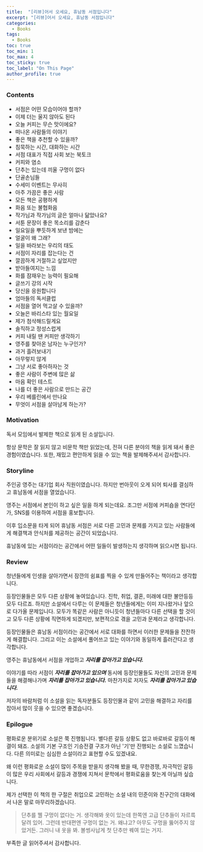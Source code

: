 ```yaml
---
title:  "[리뷰]어서 오세요, 휴남동 서점입니다"
excerpt: "[리뷰]어서 오세요, 휴남동 서점입니다"
categories:
  - Books
tags:
  - Books
toc: true
toc_min: 1
toc_max: 4
toc_sticky: true
toc_label: "On This Page"
author_profile: true
---
```


### Contents

* 서점은 어떤 모습이어야 할까?
* 이제 더는 울지 않아도 된다
* 오늘 커피는 무슨 맛이에요?
* 떠나온 사람들의 이야기
* 좋은 책을 추천할 수 있을까?
* 침묵하는 시간, 대화하는 시간
* 서점 대표가 직접 사회 보는 북토크
* 커피와 염소
* 단추는 있는데 끼울 구멍이 없다
* 단골손님들
* 수세미 이벤트는 무사히
* 아주 가끔은 좋은 사람
* 모든 책은 공평하게
* 화음 또는 불협화음
* 작가님과 작가님의 글은 얼마나 닮았나요?
* 서툰 문장이 좋은 목소리를 감춘다
* 일요일을 뿌듯하게 보낸 밤에는
* 얼굴이 왜 그래?
* 일을 바라보는 우리의 태도
* 서점이 자리를 잡는다는 건
* 깔끔하게 거절하고 싶었지만
* 받아들여지는 느낌
* 화를 잠재우는 능력이 필요해
* 글쓰기 강의 시작
* 당신을 응원합니다
* 엄마들의 독서클럽
* 서점을 열어 먹고살 수 있을까?
* 오늘은 바리스타 있는 월요일
* 제가 첨삭해드릴게요
* 솔직하고 정성스럽게
* 커피 내릴 땐 커피만 생각하기
* 영주를 찾아온 남자는 누구인가?
* 과거 흘려보내기
* 아무렇지 않게
* 그냥 서로 좋아하자는 것
* 좋은 사람이 주변에 많은 삶
* 마음 확인 테스트
* 나를 더 좋은 사람으로 만드는 공간
* 우리 베를린에서 만나요
* 무엇이 서점을 살아남게 하는가?

### Motivation

독서 모임에서 발제한 책으로 읽게 된 소설입니다.

항상 문학은 잘 읽지 않고 비문학 책만 읽었는데, 전혀 다른 분야의 책을 읽게 돼서 좋은 경험이였습니다. 또한, 재밌고 편안하게 읽을 수 있는 책을 발제해주셔서 감사합니다.

### Storyline

주인공 영주는 대기업 회사 직원이였습니다. 하지만 번아웃이 오게 되어 퇴사를 결심하고 휴남동에 서점을 열었습니다. 

영주는 서점에서 본인이 하고 싶은 일을 하게 되는데요. 조그만 서점에 커피숍을 연다던가, SNS를 이용하여 서점을 홍보합니다.

이후 입소문을 타게 되어 휴남동 서점은 서로 다른 고민과 문제를 가지고 있는 사람들에게 해결책과 안식처를 제공하는 공간이 되었습니다.

휴남동에 있는 서점이라는 공간에서 어떤 일들이 발생하는지 생각하며 읽으시면 됩니다.

### Review

청년들에게 인생을 살아가면서 잠깐의 쉼표를 찍을 수 있게 만들어주는 책이라고 생각합니다.

등장인물들은 모두 다른 상황에 놓여있습니다. 진학, 취업, 결혼, 미래에 대한 불안등등 모두 다르죠. 하지만 소설에서 다루는 이 문제들은 청년들에게는 이미 지나왔거나 앞으로 다가올 문제입니다. 모두가 똑같은 사람은 아니듯이 청년들마다 다른 선택을 할 것이고 모두 다른 상황에 직면하게 되겠지만, 보편적으로 겪을 고민과 문제라고 생각합니다.

등장인물들은 휴남동 서점이라는 공간에서 서로 대화를 하면서 이러한 문제들을 잔잔하게 해결합니다. 그리고 이는 소설에서 풀어쓰고 있는 이야기와 동일하게 흘러간다고 생각합니다.

영주는 휴남동에서 서점을 개업하고 ***자리를 잡아가고 있습니다.***

이야기를 따라 서점이 ***자리를 잡아가고 있으며*** 동시에 등장인물들도 자신의 고민과 문제들을 해결해나가며 ***자리를 잡아가고 있습니다.*** 마찬가지로 저자도 ***자리를 잡아가고 있습니다.***

저자의 바람처럼 이 소설을 읽는 독자분들도 등장인물과 같이 고민을 해결하고 자리를 잡아서 많이 웃을 수 있으면 좋겠습니다.

### Epilogue

평화로운 분위기로 소설은 쭉 진행됩니다. 별다른 갈등 상황도 없고 바로바로 갈등이 해결이 돼죠. 소설의 기본 구조인 기승전결 구조가 아닌 '기'만 진행되는 소설로 느꼈습니다. 다른 의미로는 심심한 소설이라고 표현할 수도 있겠내요.

왜 이런 평화로운 소설이 많이 주목을 받을지 생각해 봤을 때, 무한경쟁, 자극적인 갈등이 많은 우리 사회에서 갈등과 경쟁에 지쳐서 문학에서 평화로움을 찾는게 아닐까 싶습니다.

제가 선택한 이 책의 한 구절은 취업으로 고민하는 소설 내의 민준이와 친구간의 대화에서 나온 말로 마무리하겠습니다.

> 단추를 꿸 구멍이 없다는 거. 생각해봐 옷이 있는데 한쪽엔 고급 단추들이 자르륵 달려 있어. 그런데 반대편엔 구멍이 없는 거. 왜냐고? 아무도 구멍을 뚫어주지 않았거든. 그러니 내 옷을 봐. 볼썽사납게 첫 단추만 꿰여 있는 거지.

부족한 글 읽어주셔서 감사합니다.